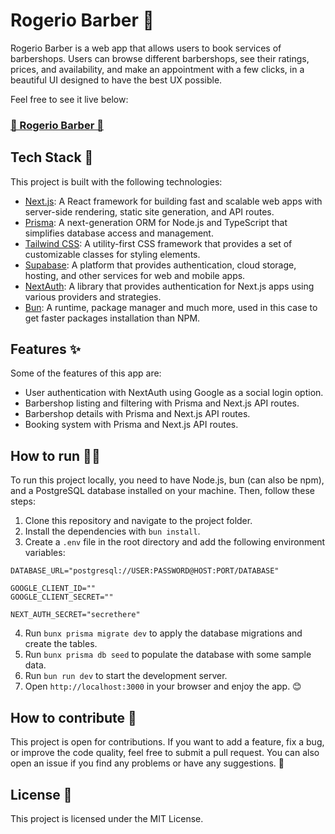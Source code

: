 # Rogerio Barber 💈

Rogerio Barber is a web app that allows users to book services of barbershops. Users can browse different barbershops, see their ratings, prices, and availability, and make an appointment with a few clicks, in a beautiful UI designed to have the best UX possible.

Feel free to see it live below:
### [🔗 Rogerio Barber 💈](https://rogerio-barber.vercel.app/)

## Tech Stack 🚀

This project is built with the following technologies:

- [Next.js](https://nextjs.org/): A React framework for building fast and scalable web apps with server-side rendering, static site generation, and API routes.
- [Prisma](https://www.prisma.io/): A next-generation ORM for Node.js and TypeScript that simplifies database access and management.
- [Tailwind CSS](https://tailwindcss.com/): A utility-first CSS framework that provides a set of customizable classes for styling elements.
- [Supabase](https://supabase.com/): A platform that provides authentication, cloud storage, hosting, and other services for web and mobile apps.
- [NextAuth](https://next-auth.js.org/): A library that provides authentication for Next.js apps using various providers and strategies.
- [Bun](https://bun.sh): A runtime, package manager and much more, used in this case to get faster packages installation than NPM.

## Features ✨

Some of the features of this app are:

- User authentication with NextAuth using Google as a social login option.
- Barbershop listing and filtering with Prisma and Next.js API routes.
- Barbershop details with Prisma and Next.js API routes.
- Booking system with Prisma and Next.js API routes.

## How to run 🏃‍♂️

To run this project locally, you need to have Node.js, bun (can also be npm), and a PostgreSQL database installed on your machine. Then, follow these steps:

1. Clone this repository and navigate to the project folder.
2. Install the dependencies with `bun install`.
3. Create a `.env` file in the root directory and add the following environment variables:
```
DATABASE_URL="postgresql://USER:PASSWORD@HOST:PORT/DATABASE"

GOOGLE_CLIENT_ID=""
GOOGLE_CLIENT_SECRET=""

NEXT_AUTH_SECRET="secrethere"
```
4. Run `bunx prisma migrate dev` to apply the database migrations and create the tables.
5. Run `bunx prisma db seed` to populate the database with some sample data.
6. Run `bun run dev` to start the development server.
7. Open `http://localhost:3000` in your browser and enjoy the app. 😊

## How to contribute 🤝

This project is open for contributions. If you want to add a feature, fix a bug, or improve the code quality, feel free to submit a pull request. You can also open an issue if you find any problems or have any suggestions. 🙏

## License 📄

This project is licensed under the MIT License.
